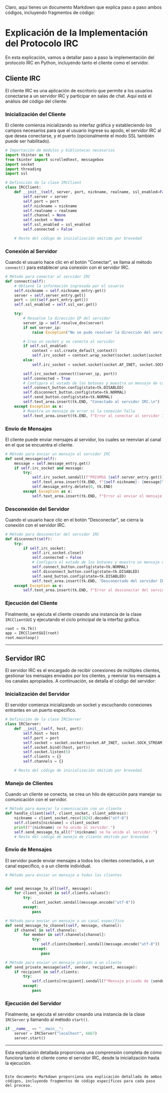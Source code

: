 Claro, aquí tienes un documento Markdown que explica paso a paso ambos códigos, incluyendo fragmentos de código:


# Explicación de la Implementación del Protocolo IRC

En esta explicación, vamos a detallar paso a paso la implementación del protocolo IRC en Python, incluyendo tanto el cliente como el servidor.

## Cliente IRC

El cliente IRC es una aplicación de escritorio que permite a los usuarios conectarse a un servidor IRC y participar en salas de chat. Aquí está el análisis del código del cliente:

### Inicialización del Cliente

El cliente comienza inicializando su interfaz gráfica y estableciendo los campos necesarios para que el usuario ingrese su apodo, el servidor IRC al que desea conectarse, y el puerto (opcionalmente el modo SSL también puede ser habilitado).

```python
# Importación de módulos y bibliotecas necesarios
import tkinter as tk
from tkinter import scrolledtext, messagebox
import socket
import threading
import ssl

# Definición de la clase IRCClient
class IRCClient:
    def __init__(self, server, port, nickname, realname, ssl_enabled=False):
        self.server = server
        self.port = port
        self.nickname = nickname
        self.realname = realname
        self.channel = None
        self.socket = None
        self.ssl_enabled = ssl_enabled
        self.connected = False

    # Resto del código de inicialización omitido por brevedad
```

### Conexión al Servidor

Cuando el usuario hace clic en el botón "Conectar", se llama al método `connect()` para establecer una conexión con el servidor IRC.

```python
# Método para conectar al servidor IRC
def connect(self):
    # Obtiene la información ingresada por el usuario
    self.nickname = self.nickname_entry.get()
    server = self.server_entry.get()
    port = int(self.port_entry.get())
    self.ssl_enabled = self.ssl_var.get()

    try:
        # Resuelve la dirección IP del servidor
        server_ip = self.resolve_dns(server)
        if not server_ip:
            raise Exception("No se pudo resolver la dirección del servidor.")

        # Crea un socket y se conecta al servidor
        if self.ssl_enabled:
            context = ssl.create_default_context()
            self.irc_socket = context.wrap_socket(socket.socket(socket.AF_INET, socket.SOCK_STREAM), server_hostname=server)
        else:
            self.irc_socket = socket.socket(socket.AF_INET, socket.SOCK_STREAM)

        self.irc_socket.connect((server_ip, port))
        self.connected = True
        # Configura el estado de los botones y muestra un mensaje de conexión exitosa
        self.connect_button.config(state=tk.DISABLED)
        self.disconnect_button.config(state=tk.NORMAL)
        self.send_button.config(state=tk.NORMAL)
        self.text_area.insert(tk.END, "Conectado al servidor IRC.\n")
    except Exception as e:
        # Muestra un mensaje de error si la conexión falla
        self.text_area.insert(tk.END, f"Error al conectar al servidor IRC: {e}\n")
```

### Envío de Mensajes

El cliente puede enviar mensajes al servidor, los cuales se reenvían al canal en el que se encuentra el cliente.

```python
# Método para enviar un mensaje al servidor IRC
def send_message(self):
    message = self.message_entry.get()
    if self.irc_socket and message:
        try:
            self.irc_socket.sendall(f"PRIVMSG {self.server_entry.get()} :{message}\r\n".encode("utf-8"))
            self.text_area.insert(tk.END, f"{self.nickname}: {message}\n")
            self.message_entry.delete(0, tk.END)
        except Exception as e:
            self.text_area.insert(tk.END, f"Error al enviar el mensaje: {e}\n")
```

### Desconexión del Servidor

Cuando el usuario hace clic en el botón "Desconectar", se cierra la conexión con el servidor IRC.

```python
# Método para desconectar del servidor IRC
def disconnect(self):
    try:
        if self.irc_socket:
            self.irc_socket.close()
            self.connected = False
            # Configura el estado de los botones y muestra un mensaje de desconexión
            self.connect_button.config(state=tk.NORMAL)
            self.disconnect_button.config(state=tk.DISABLED)
            self.send_button.config(state=tk.DISABLED)
            self.text_area.insert(tk.END, "Desconectado del servidor IRC.\n")
    except Exception as e:
        self.text_area.insert(tk.END, f"Error al desconectar del servidor IRC: {e}\n")
```

### Ejecución del Cliente

Finalmente, se ejecuta el cliente creando una instancia de la clase `IRCClientGUI` y ejecutando el ciclo principal de la interfaz gráfica.

```python
root = tk.Tk()
app = IRCClientGUI(root)
root.mainloop()
```

---

## Servidor IRC

El servidor IRC es el encargado de recibir conexiones de múltiples clientes, gestionar los mensajes enviados por los clientes, y reenviar los mensajes a los canales apropiados. A continuación, se detalla el código del servidor:

### Inicialización del Servidor

El servidor comienza inicializando un socket y escuchando conexiones entrantes en un puerto específico.

```python
# Definición de la clase IRCServer
class IRCServer:
    def __init__(self, host, port):
        self.host = host
        self.port = port
        self.socket = socket.socket(socket.AF_INET, socket.SOCK_STREAM)
        self.socket.bind((host, port))
        self.socket.listen(5)
        self.clients = {}
        self.channels = {}

    # Resto del código de inicialización omitido por brevedad
```

### Manejo de Clientes

Cuando un cliente se conecta, se crea un hilo de ejecución para manejar su comunicación con el servidor.

```python
# Método para manejar la comunicación con un cliente
def handle_client(self, client_socket, client_address):
    nickname = client_socket.recv(1024).decode("utf-8")
    self.clients[nickname] = client_socket
    print(f"{nickname} se ha unido al servidor.")
    self.send_message_to_all(f"{nickname} se ha unido al servidor.")
    # Resto del código de manejo de cliente omitido por brevedad
```

### Envío de Mensajes

El servidor puede enviar mensajes a todos los clientes conectados, a un canal específico, o a un cliente individual.

```python
# Método para enviar un mensaje a todos los clientes


def send_message_to_all(self, message):
    for client_socket in self.clients.values():
        try:
            client_socket.sendall(message.encode("utf-8"))
        except:
            pass

# Método para enviar un mensaje a un canal específico
def send_message_to_channel(self, message, channel):
    if channel in self.channels:
        for member in self.channels[channel]:
            try:
                self.clients[member].sendall(message.encode("utf-8"))
            except:
                pass

# Método para enviar un mensaje privado a un cliente
def send_private_message(self, sender, recipient, message):
    if recipient in self.clients:
        try:
            self.clients[recipient].sendall(f"Mensaje privado de {sender}: {message}".encode("utf-8"))
        except:
            pass
```

### Ejecución del Servidor

Finalmente, se ejecuta el servidor creando una instancia de la clase `IRCServer` y llamando al método `start()`.

```python
if __name__ == "__main__":
    server = IRCServer("localhost", 6667)
    server.start()
```

---

Esta explicación detallada proporciona una comprensión completa de cómo funciona tanto el cliente como el servidor IRC, desde la inicialización hasta la ejecución.
```

Este documento Markdown proporciona una explicación detallada de ambos códigos, incluyendo fragmentos de código específicos para cada paso del proceso.